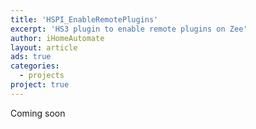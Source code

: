 ```yaml
---
title: 'HSPI_EnableRemotePlugins'
excerpt: 'HS3 plugin to enable remote plugins on Zee'
author: iHomeAutomate
layout: article
ads: true
categories:
  - projects
project: true  
---
```


Coming soon
